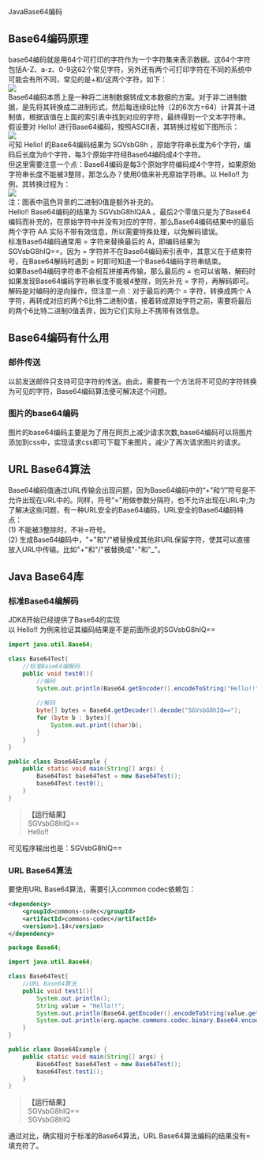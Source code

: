 JavaBase64编码
<a name="iz10v"></a>
## Base64编码原理
base64编码就是用64个可打印的字符作为一个字符集来表示数据。这64个字符包括A-Z、a-z、0-9这62个常见字符，另外还有两个可打印字符在不同的系统中可能会有所不同，常见的是+和/这两个字符，如下：<br />![](https://cdn.nlark.com/yuque/0/2022/jpeg/396745/1654698523810-30520608-fb57-460c-80e7-51c56d681993.jpeg#clientId=u6a0352f7-3b02-4&from=paste&id=u30ee1232&originHeight=826&originWidth=596&originalType=url&ratio=1&rotation=0&showTitle=false&status=done&style=shadow&taskId=u86ed1941-28ae-41bf-a96e-23704e27bbc&title=)<br />Base64编码本质上是一种将二进制数据转成文本数据的方案。对于非二进制数据，是先将其转换成二进制形式，然后每连续6比特（2的6次方=64）计算其十进制值，根据该值在上面的索引表中找到对应的字符，最终得到一个文本字符串。<br />假设要对 Hello! 进行Base64编码，按照ASCII表，其转换过程如下图所示：<br />![](https://cdn.nlark.com/yuque/0/2022/jpeg/396745/1654698523822-fa646410-44d7-446a-9be4-bff7f56f5c04.jpeg#clientId=u6a0352f7-3b02-4&from=paste&id=u9ddfe602&originHeight=164&originWidth=1080&originalType=url&ratio=1&rotation=0&showTitle=false&status=done&style=shadow&taskId=u339d81ef-b6cf-4b88-8709-b768b861b44&title=)<br />可知 Hello! 的Base64编码结果为 SGVsbG8h ，原始字符串长度为6个字符，编码后长度为8个字符，每3个原始字符经Base64编码成4个字符。<br />但这里需要注意一个点：Base64编码是每3个原始字符编码成4个字符，如果原始字符串长度不能被3整除，那怎么办？使用0值来补充原始字符串。以 Hello!! 为例，其转换过程为：<br />![](https://cdn.nlark.com/yuque/0/2022/jpeg/396745/1654698523892-a221ff8d-84e4-49b7-810e-686155d85b50.jpeg#clientId=u6a0352f7-3b02-4&from=paste&id=uf530a485&originHeight=327&originWidth=1080&originalType=url&ratio=1&rotation=0&showTitle=false&status=done&style=shadow&taskId=u75957ed4-07f5-406b-a799-b70805185f4&title=)<br />注：图表中蓝色背景的二进制0值是额外补充的。<br />Hello!! Base64编码的结果为 SGVsbG8hIQAA 。最后2个零值只是为了Base64编码而补充的，在原始字符中并没有对应的字符，那么Base64编码结果中的最后两个字符 AA 实际不带有效信息，所以需要特殊处理，以免解码错误。<br />标准Base64编码通常用 = 字符来替换最后的 A，即编码结果为 SGVsbG8hIQ==。因为 = 字符并不在Base64编码索引表中，其意义在于结束符号，在Base64解码时遇到 = 时即可知道一个Base64编码字符串结束。<br />如果Base64编码字符串不会相互拼接再传输，那么最后的 = 也可以省略，解码时如果发现Base64编码字符串长度不能被4整除，则先补充 = 字符，再解码即可。<br />解码是对编码的逆向操作，但注意一点：对于最后的两个 = 字符，转换成两个 A 字符，再转成对应的两个6比特二进制0值，接着转成原始字符之前，需要将最后的两个6比特二进制0值丢弃，因为它们实际上不携带有效信息。
<a name="NK1yL"></a>
## Base64编码有什么用
<a name="ZDLp2"></a>
### 邮件传送
以前发送邮件只支持可见字符的传送。由此，需要有一个方法将不可见的字符转换为可见的字符，Base64编码算法便可解决这个问题。
<a name="vd68V"></a>
### 图片的base64编码
图片的base64编码主要是为了用在网页上减少请求次数,base64编码可以将图片添加到css中，实现请求css即可下载下来图片，减少了再次请求图片的请求。
<a name="kttzx"></a>
## URL Base64算法
Base64编码值通过URL传输会出现问题，因为Base64编码中的“+”和“/”符号是不允许出现在URL中的。同样，符号“=”用做参数分隔符，也不允许出现在URL中;为了解决这些问题，有一种URL安全的Base64编码，URL安全的Base64编码特点：<br />(1) 不能被3整除时，不补=符号。<br />(2) 生成Base64编码中，"+"和"/"被替换成其他非URL保留字符，使其可以直接放入URL中传输。比如"+"和"/"被替换成"-"和"_"。
<a name="hZTWD"></a>
## Java Base64库
<a name="Pdh2B"></a>
### 标准Base64编解码
JDK8开始已经提供了Base64的实现<br />以 Hello!! 为例来验证其编码结果是不是前面所说的SGVsbG8hIQ==
```java
import java.util.Base64;

class Base64Test{
	//标准Base64编解码
	public void test0(){
		//编码
		System.out.println(Base64.getEncoder().encodeToString("Hello!!".getBytes()));
		
		//解码
		byte[] bytes = Base64.getDecoder().decode("SGVsbG8hIQ==");
		for (byte b : bytes){
			System.out.print((char)b);
		}
	}
}

public class Base64Example {
	public static void main(String[] args) {
		Base64Test base64Test = new Base64Test();
		base64Test.test0();
	}
}
```
> ******************【运行结果】******************<br />SGVsbG8hIQ==<br />Hello!!

可见程序输出也是：SGVsbG8hIQ==
<a name="KVLo9"></a>
### URL Base64算法
要使用URL Base64算法，需要引入common codec依赖包：
```xml
<dependency>
	<groupId>commons-codec</groupId>
	<artifactId>commons-codec</artifactId>
	<version>1.14</version>
</dependency>
```
```java
package Base64;

import java.util.Base64;

class Base64Test{
    //URL Base64算法
    public void test1(){
        System.out.println();
        String value = "Hello!!";
        System.out.println(Base64.getEncoder().encodeToString(value.getBytes()));
        System.out.println(org.apache.commons.codec.binary.Base64.encodeBase64URLSafeString(value.getBytes()));
    }
}

public class Base64Example {
    public static void main(String[] args) {
        Base64Test base64Test = new Base64Test();
        base64Test.test1();
    }
}
```
> ******************【运行结果】******************<br />SGVsbG8hIQ==<br />SGVsbG8hIQ

通过对比，确实相对于标准的Base64算法，URL Base64算法编码的结果没有=填充符了。
